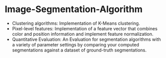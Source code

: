 # Image-Segmentation-Algorithm  

* Clustering algorithms: Implementation of K-Means clustering.
* Pixel-level features: Implementation of a feature vector that combines color and position information and implement feature normalization.
* Quantitative Evaluation:  An Evaluation for segmentation algorithms with a variety of parameter settings by comparing your computed segmentations against a dataset of ground-truth segmentations.
